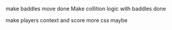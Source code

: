 make baddles move done
Make collition logic with baddles done

make players context and score
more css maybe